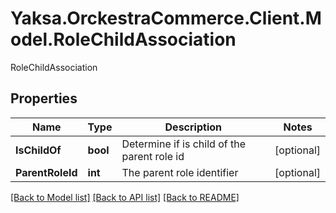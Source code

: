 # Yaksa.OrckestraCommerce.Client.Model.RoleChildAssociation
RoleChildAssociation

## Properties

Name | Type | Description | Notes
------------ | ------------- | ------------- | -------------
**IsChildOf** | **bool** | Determine if is child of the parent role id | [optional] 
**ParentRoleId** | **int** | The parent role identifier | [optional] 

[[Back to Model list]](../README.md#documentation-for-models) [[Back to API list]](../README.md#documentation-for-api-endpoints) [[Back to README]](../README.md)

